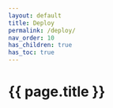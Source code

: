 ```yaml
---
layout: default
title: Deploy
permalink: /deploy/
nav_order: 10
has_children: true
has_toc: true
---
```


# {{ page.title }}

